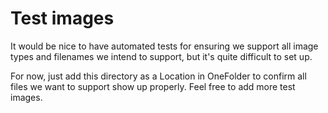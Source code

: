 # Test images

It would be nice to have automated tests for ensuring we support all image types and filenames we intend to support, but it's quite difficult to set up.

For now, just add this directory as a Location in OneFolder to confirm all files we want to support show up properly.
Feel free to add more test images.
